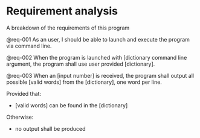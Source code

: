 # Requirement analysis

A breakdown of the requirements of this program

@req-001
As an user, I should be able to launch and execute the program via command line.

@req-002
When the program is launched with [dictionary command line argument, the program shall use user provided [dictionary].


@req-003
When an [input number] is received, the program shall output all possible [valid words] from the [dictionary], one word per line.

Provided that:
- [valid words] can be found in the [dictionary]

Otherwise:
- no output shall be produced


